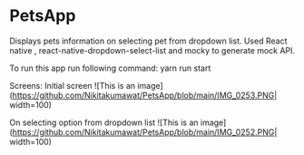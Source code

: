 # PetsApp
Displays pets information on selecting pet from dropdown list. 
Used React native , react-native-dropdown-select-list and mocky to generate mock API.

To run this app run following command:
yarn run start

Screens: 
Initial screen 
![This is an image](https://github.com/Nikitakumawat/PetsApp/blob/main/IMG_0253.PNG| width=100)

On selecting option from dropdown list
![This is an image](https://github.com/Nikitakumawat/PetsApp/blob/main/IMG_0252.PNG| width=100)

